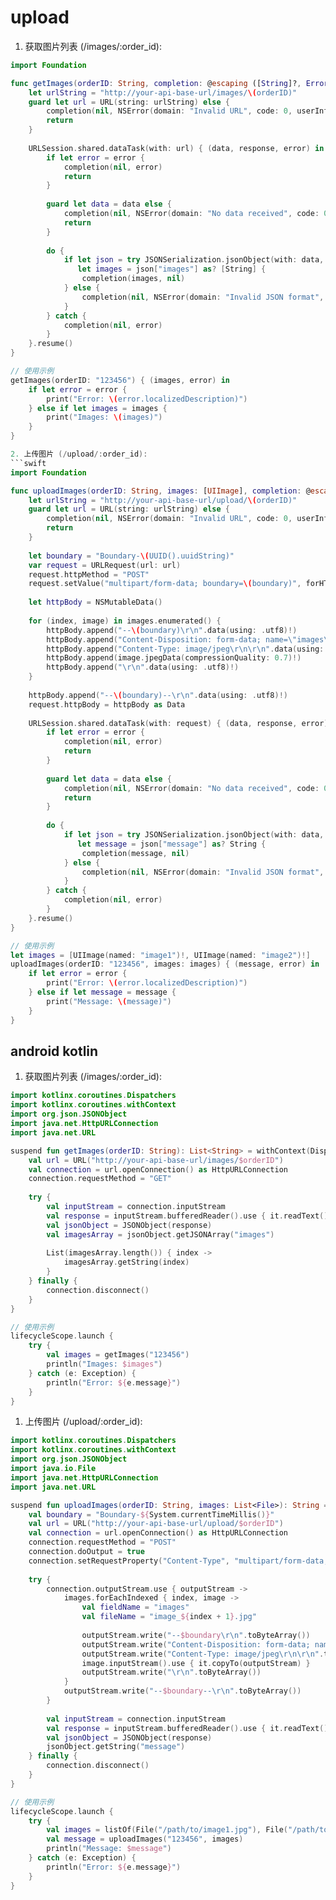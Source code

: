 # upload
1. 获取图片列表 (/images/:order_id):
```swift
import Foundation

func getImages(orderID: String, completion: @escaping ([String]?, Error?) -> Void) {
    let urlString = "http://your-api-base-url/images/\(orderID)"
    guard let url = URL(string: urlString) else {
        completion(nil, NSError(domain: "Invalid URL", code: 0, userInfo: nil))
        return
    }
    
    URLSession.shared.dataTask(with: url) { (data, response, error) in
        if let error = error {
            completion(nil, error)
            return
        }
        
        guard let data = data else {
            completion(nil, NSError(domain: "No data received", code: 0, userInfo: nil))
            return
        }
        
        do {
            if let json = try JSONSerialization.jsonObject(with: data, options: []) as? [String: Any],
               let images = json["images"] as? [String] {
                completion(images, nil)
            } else {
                completion(nil, NSError(domain: "Invalid JSON format", code: 0, userInfo: nil))
            }
        } catch {
            completion(nil, error)
        }
    }.resume()
}

// 使用示例
getImages(orderID: "123456") { (images, error) in
    if let error = error {
        print("Error: \(error.localizedDescription)")
    } else if let images = images {
        print("Images: \(images)")
    }
}

2. 上传图片 (/upload/:order_id):
```swift
import Foundation

func uploadImages(orderID: String, images: [UIImage], completion: @escaping (String?, Error?) -> Void) {
    let urlString = "http://your-api-base-url/upload/\(orderID)"
    guard let url = URL(string: urlString) else {
        completion(nil, NSError(domain: "Invalid URL", code: 0, userInfo: nil))
        return
    }
    
    let boundary = "Boundary-\(UUID().uuidString)"
    var request = URLRequest(url: url)
    request.httpMethod = "POST"
    request.setValue("multipart/form-data; boundary=\(boundary)", forHTTPHeaderField: "Content-Type")
    
    let httpBody = NSMutableData()
    
    for (index, image) in images.enumerated() {
        httpBody.append("--\(boundary)\r\n".data(using: .utf8)!)
        httpBody.append("Content-Disposition: form-data; name=\"images\"; filename=\"image_\(index + 1).jpg\"\r\n".data(using: .utf8)!)
        httpBody.append("Content-Type: image/jpeg\r\n\r\n".data(using: .utf8)!)
        httpBody.append(image.jpegData(compressionQuality: 0.7)!)
        httpBody.append("\r\n".data(using: .utf8)!)
    }
    
    httpBody.append("--\(boundary)--\r\n".data(using: .utf8)!)
    request.httpBody = httpBody as Data
    
    URLSession.shared.dataTask(with: request) { (data, response, error) in
        if let error = error {
            completion(nil, error)
            return
        }
        
        guard let data = data else {
            completion(nil, NSError(domain: "No data received", code: 0, userInfo: nil))
            return
        }
        
        do {
            if let json = try JSONSerialization.jsonObject(with: data, options: []) as? [String: Any],
               let message = json["message"] as? String {
                completion(message, nil)
            } else {
                completion(nil, NSError(domain: "Invalid JSON format", code: 0, userInfo: nil))
            }
        } catch {
            completion(nil, error)
        }
    }.resume()
}

// 使用示例
let images = [UIImage(named: "image1")!, UIImage(named: "image2")!]
uploadImages(orderID: "123456", images: images) { (message, error) in
    if let error = error {
        print("Error: \(error.localizedDescription)")
    } else if let message = message {
        print("Message: \(message)")
    }
}
```

## android kotlin
1. 获取图片列表 (/images/:order_id):
```kotlin
import kotlinx.coroutines.Dispatchers
import kotlinx.coroutines.withContext
import org.json.JSONObject
import java.net.HttpURLConnection
import java.net.URL

suspend fun getImages(orderID: String): List<String> = withContext(Dispatchers.IO) {
    val url = URL("http://your-api-base-url/images/$orderID")
    val connection = url.openConnection() as HttpURLConnection
    connection.requestMethod = "GET"
    
    try {
        val inputStream = connection.inputStream
        val response = inputStream.bufferedReader().use { it.readText() }
        val jsonObject = JSONObject(response)
        val imagesArray = jsonObject.getJSONArray("images")
        
        List(imagesArray.length()) { index ->
            imagesArray.getString(index)
        }
    } finally {
        connection.disconnect()
    }
}

// 使用示例
lifecycleScope.launch {
    try {
        val images = getImages("123456")
        println("Images: $images")
    } catch (e: Exception) {
        println("Error: ${e.message}")
    }
}
```

1. 上传图片 (/upload/:order_id):
```kotlin
import kotlinx.coroutines.Dispatchers
import kotlinx.coroutines.withContext
import org.json.JSONObject
import java.io.File
import java.net.HttpURLConnection
import java.net.URL

suspend fun uploadImages(orderID: String, images: List<File>): String = withContext(Dispatchers.IO) {
    val boundary = "Boundary-${System.currentTimeMillis()}"
    val url = URL("http://your-api-base-url/upload/$orderID")
    val connection = url.openConnection() as HttpURLConnection
    connection.requestMethod = "POST"
    connection.doOutput = true
    connection.setRequestProperty("Content-Type", "multipart/form-data; boundary=$boundary")
    
    try {
        connection.outputStream.use { outputStream ->
            images.forEachIndexed { index, image ->
                val fieldName = "images"
                val fileName = "image_${index + 1}.jpg"
                
                outputStream.write("--$boundary\r\n".toByteArray())
                outputStream.write("Content-Disposition: form-data; name=\"$fieldName\"; filename=\"$fileName\"\r\n".toByteArray())
                outputStream.write("Content-Type: image/jpeg\r\n\r\n".toByteArray())
                image.inputStream().use { it.copyTo(outputStream) }
                outputStream.write("\r\n".toByteArray())
            }
            outputStream.write("--$boundary--\r\n".toByteArray())
        }
        
        val inputStream = connection.inputStream
        val response = inputStream.bufferedReader().use { it.readText() }
        val jsonObject = JSONObject(response)
        jsonObject.getString("message")
    } finally {
        connection.disconnect()
    }
}

// 使用示例
lifecycleScope.launch {
    try {
        val images = listOf(File("/path/to/image1.jpg"), File("/path/to/image2.jpg"))
        val message = uploadImages("123456", images)
        println("Message: $message")
    } catch (e: Exception) {
        println("Error: ${e.message}")
    }
}
```